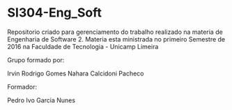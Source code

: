 # SI304-Eng_Soft

Repositorio criado para gerenciamento do trabalho realizado na materia de Engenharia de Software 2.
Materia esta ministrada no primeiro Semestre de 2016 na Faculdade de Tecnologia - Unicamp Limeira

Grupo formado por:

Irvin Rodrigo Gomes
Nahara Calcidoni Pacheco

Formador:

Pedro Ivo Garcia Nunes
